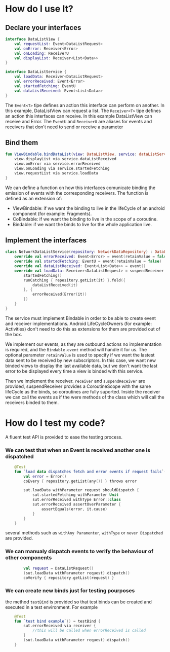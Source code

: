 # How do I use It?
## Declare your interfaces
```kotlin
interface DataListView {
    val requestList: Event<DataListRequest>
    val onError: Receiver<Error>
    val onLoading: ReceiverU
    val displayList: Receiver<List<Data>>
}

interface DataListService {
    val loadData: Receiver<DataListRequest>
    val errorReceived: Event<Error>
    val startedFetching: EventU
    val dataListReceived: Event<List<Data>>
}
```
The `Event<T>` tipe defines an action this interface can perform on another. In this example, DataListView can request a list.
The `Receiver<T>` tipe defines an action this interfaces can receive. In this example DataListView can receive and Error.
The `EventU` and `ReceiverU` are aliases for events and receivers that don't need to send or receive a parameter
## Bind them
```kotlin
fun ViewBindable.bindDataList(view: DataListView, service: dataListService) = bind {
    view.displayList via service.dataListReceived
    view.onError via service.errorReceived
    view.onLoading via service.startedFetching
    view.requestList via service.loadData
}
```
We can define a function on how this interfaces comunicate binding the emission of events with the corresponding receivers.
The function is defined as an extension of:
* ViewBindable: if we want the binding to live in the lifeCycle of an android component (for example: Fragments).
* CoBindable: if we want the binding to live in the scope of a coroutine.
* Bindable: if we want the binds to live for the whole application live.

## Implement the interfaces
```kotlin
class NetworkDataListService(repository: NetworkDataRepository) : DataListService, Bindable {
    override val errorReceived: Event<Error> = event(retainValue = false)
    override val startedFetching: EventU = event(retainValue = false)
    override val dataListReceived: Event<List<Data>> = event()
    override val loadData: Receiver<DataListRequest> = suspendReceiver {
        startedFetching()
        runCatching { repository.getList(it) }.fold({
            dataListReceived(it)
        }, {
            errorReceived(Error(it))
        })
    }
}
```
The service must implement Bindable in order to be able to create event and receiver implementations. Android LifeCycleOwners (for example: Activities) don't need to do this as extensions for them are provided out of the box.

We implement our events, as they are outbound actions no implementation is required, and the `Bindable.event` method will handle it for us.
The optional parameter `retainValue` is used to specify if we want the lastest data sent to be received by new subscriptors. In this case, we want new binded views to display the last available data, but we don't want the last error to be displayed every time a view is binded with this service.

Then we implement the receiver. `receiver` and `suspendReceiver` are provided, suspendReceiver provides a CoroutineScope with the same lifeCycle as the binds, so coroutines are fully suported. Inside the receiver we can call the events as if the were methods of the class which will call the receivers binded to them.

# How do I test my code?
A fluent test API is provided to ease the testing process.
### We can test that when an Event is received another one is dispatched
```kotlin
    @Test
    fun `load data dispatches fetch and error events if request fails`() {
        val error = Error()
        coEvery { repository.getList(any()) } throws error

        sut.loadData withParameter request shouldDispatch {
            sut.startedFetching withParameter Unit
            sut.errorReceived withType Error::class
            sut.errorReceived assertOverParameter {
                assertEquals(error, it.cause)
            }
        }
    }
```
several methods such as `withAny Paramenter`, `withType` or `never Dispatched` are provided.
### We can manualy dispatch events to verify the behaviour of other components
```kotlin
        val request = DataListRequest()
        (sut.loadData withParameter request).dispatch()
        coVerify { repository.getList(request) }
```
### We can create new binds just for testing pourposes 
the method `testBind` is provided so that test binds can be created and executed in a test environment.
For example
```kotlin
    @Test
    fun `test bind example`() = testBind {
        sut.errorReceived via receiver {
            //this will be called when errorReceived is called
        }
        (sut.loadData withParameter request).dispatch()
    }
```
